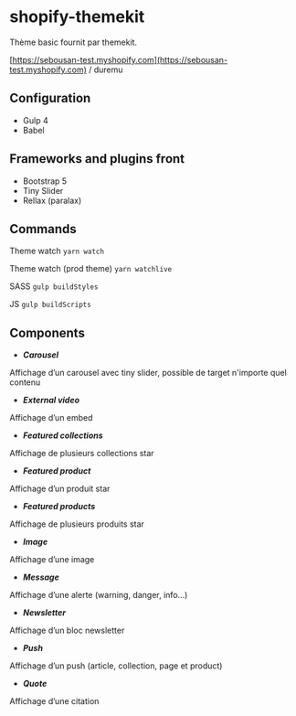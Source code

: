 # shopify-themekit
Thème basic fournit par themekit.

[https://sebousan-test.myshopify.com](https://sebousan-test.myshopify.com) / duremu

## Configuration
* Gulp 4
* Babel

## Frameworks and plugins front
* Bootstrap 5
* Tiny Slider
* Rellax (paralax)

## Commands

Theme watch
```yarn watch```

Theme watch (prod theme)
```yarn watchlive```

SASS
```gulp buildStyles```

JS
```gulp buildScripts```

## Components
* ***Carousel***

Affichage d’un carousel avec tiny slider, possible de target n'importe quel contenu
* ***External video***

Affichage d’un embed
* ***Featured collections***

Affichage de plusieurs collections star
* ***Featured product***

Affichage d’un produit star
* ***Featured products***

Affichage de plusieurs produits star
* ***Image***

Affichage d’une image
* ***Message***

Affichage d’une alerte (warning, danger, info…)
* ***Newsletter***

Affichage d’un bloc newsletter
* ***Push***

Affichage d’un push (article, collection, page et product)
* ***Quote***

Affichage d’une citation
